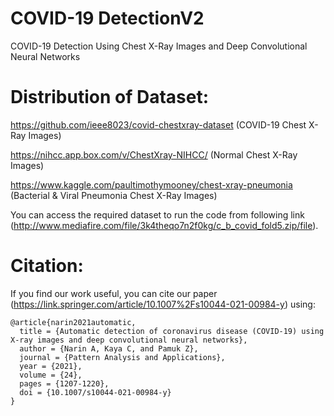 # COVID-19 DetectionV2
COVID-19 Detection Using Chest X-Ray Images and Deep Convolutional Neural Networks

# Distribution of Dataset:

https://github.com/ieee8023/covid-chestxray-dataset (COVID-19 Chest X-Ray Images)

https://nihcc.app.box.com/v/ChestXray-NIHCC/ (Normal Chest X-Ray Images)

https://www.kaggle.com/paultimothymooney/chest-xray-pneumonia (Bacterial & Viral Pneumonia Chest X-Ray Images)

You can access the required dataset to run the code from following link (http://www.mediafire.com/file/3k4theqo7n2f0kg/c_b_covid_fold5.zip/file). 

# Citation:

If you find our work useful, you can cite our paper (https://link.springer.com/article/10.1007%2Fs10044-021-00984-y) using:

```
@article{narin2021automatic,
  title = {Automatic detection of coronavirus disease (COVID-19) using X-ray images and deep convolutional neural networks},
  author = {Narin A, Kaya C, and Pamuk Z},
  journal = {Pattern Analysis and Applications},
  year = {2021},
  volume = {24},
  pages = {1207-1220},
  doi = {10.1007/s10044-021-00984-y}
}
```

